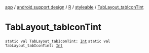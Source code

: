 [app](../../../index.md) / [android.support.design](../../index.md) / [R](../index.md) / [styleable](index.md) / [TabLayout_tabIconTint](./-tab-layout_tab-icon-tint.md)

# TabLayout_tabIconTint

`static val TabLayout_tabIconTint: `[`Int`](https://kotlinlang.org/api/latest/jvm/stdlib/kotlin/-int/index.html)
`static val TabLayout_tabIconTint: `[`Int`](https://kotlinlang.org/api/latest/jvm/stdlib/kotlin/-int/index.html)